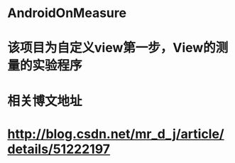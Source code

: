 # AndroidOnMeasure
# 该项目为自定义view第一步，View的测量的实验程序
# 相关博文地址
# http://blog.csdn.net/mr_d_j/article/details/51222197
